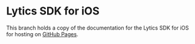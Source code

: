# Lytics SDK for iOS

This branch holds a copy of the documentation for the Lytics SDK for iOS for hosting on [GitHub Pages](https://pages.github.com).
